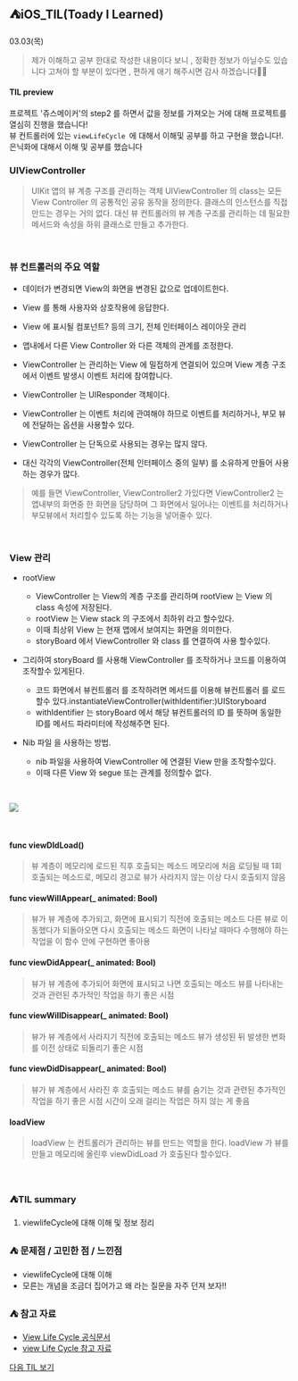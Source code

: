## ⛺️iOS_TIL(Toady l Learned)

03.03(목)
> 제가 이해하고 공부 한대로 작성한  내용이다 보니 , 정확한 정보가 아닐수도 있습니다 
   고쳐야 할 부분이 있다면 , 편하게  애기 해주시면  감사 하겠습니다🙏🏻


#### TIL preview
프로젝트 '쥬스메이커'의 step2 를 하면서 값을 정보를 가져오는 거에 대해 프로젝트를 열심히 진행을 했습니다! </br>
뷰 컨트롤러에 있는  `viewLifeCycle `에 대해서 이해및 공부를 하고 구현을 했습니다!. </br>
은닉화에 대해서 이해 및 공부를 했습니다




###  UIViewController

>  UIKit 앱의 뷰 계층 구조를 관리하는 객체
UIViewController 의 class는 모든 View Controller 의 공통적인 공유 동작을 정의한다.
클래스의 인스턴스를 직접 만드는 경우는 거의 없다.
대신 뷰 컨트롤러의 뷰 계층 구조를 관리하는 데 필요한 메서드와 속성을 하위 클래스로 만들고 추가한다.
</br>


### 뷰 컨트롤러의 주요 역할

- 데이터가 변경되면 View의 화면을 변경된 값으로 업데이트한다.
- View 를 통해 사용자와 상호작용에 응답한다.
- View 에 표시될 컴포넌트? 등의 크기, 전체 인터페이스 레이아웃 관리
- 앱내에서 다른 View Controller 와 다른 객체의 관계를 조정한다.
- ViewController 는 관리하는 View 에 밀접하게 연결되어 있으며 View 계층 구조에서 이벤트 발생시 이벤트 처리에 참여합니다.
- ViewController 는 UIResponder 객체이다.
- ViewController 는 이벤트 처리에 관여해야 하므로 이벤트를 처리하거나, 부모 뷰 에 전달하는 옵션을 사용할수 있다.

- ViewController 는 단독으로 사용되는 경우는 많지 않다.
- 대신 각각의 ViewController(전체 인터페이스 중의 일부) 를 소유하게 만들어 사용하는 경우가 많다.

> 예를 들면 ViewController, ViewController2 가있다면 ViewController2 는 앱내부의 화면중 한 화면을 담당하며 그 화면에서 일어나는 이벤트를 처리하거나 부모뷰에서 처리할수 있도록 하는 기능을 넣어줄수 있다.
</br>

### View 관리
- rootView

  - ViewController 는 View의 계층 구조를 관리하며 rootView 는 View 의 class 속성에 저장된다.
  - rootView 는 View stack 의 구조에서 최하위 라고 할수있다.
  - 이때 최상위 View 는 현재 앱에서 보여지는 화면을 의미한다.
  - storyBoard 에서 ViewController 와 class 를 연결하여 사용 할수있다.

- 그리하여 storyBoard 를 사용해 ViewController 를 조작하거나 코드를 이용하여 조작할수 있게된다.
   - 코드 화면에서 뷰컨트롤러 를 조작하려면 메서드를 이용해 뷰컨트롤러 를 로드할수 있다.instantiateViewController(withIdentifier:)UIStoryboard
   - withIdentifier 는 storyBoard 에서 해당 뷰컨트롤러의 ID 를 뜻하며 동일한 ID를 메서드 파라미터에 작성해주면 된다.
- Nib 파일 을 사용하는 방법.

    - nib 파일을 사용하여 ViewController 에 연결된 View 만을 조작할수있다.
    - 이때 다른 View 와 segue 또는 관계를 정의할수 없다.

</br>

![](https://i.imgur.com/VB7ABO2.jpg)


</br>


#### func viewDIdLoad()

> 뷰 계층이 메모리에 로드된 직후 호출되는 메소드
> 메모리에 처음 로딩될 때 1회 호출되는 메소드로, 메모리 경고로 뷰가 사라지지 않는 이상 다시 호출되지 않음



#### func viewWillAppear(_ animated: Bool)

> 뷰가 뷰 계층에 추가되고, 화면에 표시되기 직전에 호출되는 메소드
다른 뷰로 이동했다가 되돌아오면 다시 호출되는 메소드
화면이 나타날 때마다 수행해야 하는 작업을 이 함수 안에 구현하면 좋아용


#### func viewDidAppear(_ animated: Bool)
> 뷰가 뷰 계층에 추가되어 화면에 표시되고 나면 호출되는 메소드
뷰를 나타내는 것과 관련된  추가적인 작업을 하기 좋은 시점

#### func viewWillDisappear(_ animated: Bool)
> 뷰가 뷰 계층에서 사라지기 직전에 호출되는 메소드
뷰가 생성된 뒤 발생한 변화를 이전 상태로 되돌리기 좋은 시점


#### func viewDidDisappear(_ animated: Bool)
> 뷰가 뷰 계층에서 사라진 후 호출되는 메소드
뷰를 숨기는 것과 관련된 추가적인 작업을 하기 좋은 시점
시간이 오래 걸리는 작업은 하지 않는 게 좋음

####  loadView
> loadView 는 컨트롤러가 관리하는 뷰를 만드는 역할을 한다.
loadView 가 뷰를 만들고 메모리에 올린후 viewDidLoad 가 호출된다 할수있다.
</br>





### ⛺️TIL summary 
1. viewlifeCycle에 대해 이해 및 정보 정리




### ⛺️ 문제점 / 고민한 점 / 느낀점 
- viewlifeCycle에 대해 이해 
- 모른는 개념을 조금더 집어가고 왜 라는 질문을 자주 던져 보자!!


### ⛺️ 참고 자료 
- [View Life Cycle 공식문서](https://developer.apple.com/documentation/uikit/uiviewcontroller)
- [ view Life Cycle 참고 자료](https://do-misol.tistory.com/48)



[다음 TIL 보기 ]()


